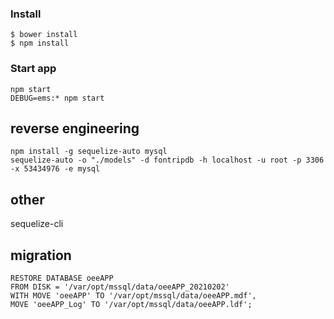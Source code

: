 ### Install
```
$ bower install
$ npm install
```

### Start app
```
npm start
DEBUG=ems:* npm start
```


## reverse engineering
```
npm install -g sequelize-auto mysql
sequelize-auto -o "./models" -d fontripdb -h localhost -u root -p 3306 -x 53434976 -e mysql
```


## other
sequelize-cli

## migration
```
RESTORE DATABASE oeeAPP
FROM DISK = '/var/opt/mssql/data/oeeAPP_20210202'
WITH MOVE 'oeeAPP' TO '/var/opt/mssql/data/oeeAPP.mdf',
MOVE 'oeeAPP_Log' TO '/var/opt/mssql/data/oeeAPP.ldf';
```
